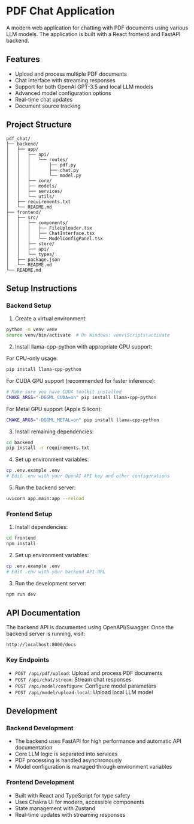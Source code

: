 # PDF Chat Application

A modern web application for chatting with PDF documents using various LLM models. The application is built with a React frontend and FastAPI backend.

## Features

- Upload and process multiple PDF documents
- Chat interface with streaming responses
- Support for both OpenAI GPT-3.5 and local LLM models
- Advanced model configuration options
- Real-time chat updates
- Document source tracking

## Project Structure

```
pdf_chat/
├── backend/
│   ├── app/
│   │   ├── api/
│   │   │   └── routes/
│   │   │       ├── pdf.py
│   │   │       ├── chat.py
│   │   │       └── model.py
│   │   ├── core/
│   │   ├── models/
│   │   ├── services/
│   │   └── utils/
│   ├── requirements.txt
│   └── README.md
├── frontend/
│   ├── src/
│   │   ├── components/
│   │   │   ├── FileUploader.tsx
│   │   │   ├── ChatInterface.tsx
│   │   │   └── ModelConfigPanel.tsx
│   │   ├── store/
│   │   ├── api/
│   │   └── types/
│   ├── package.json
│   └── README.md
└── README.md
```

## Setup Instructions

### Backend Setup

1. Create a virtual environment:
```bash
python -m venv venv
source venv/bin/activate  # On Windows: venv\Scripts\activate
```

2. Install llama-cpp-python with appropriate GPU support:

For CPU-only usage:
```bash
pip install llama-cpp-python
```

For CUDA GPU support (recommended for faster inference):
```bash
# Make sure you have CUDA toolkit installed
CMAKE_ARGS="-DGGML_CUDA=on" pip install llama-cpp-python
```

For Metal GPU support (Apple Silicon):
```bash
CMAKE_ARGS="-DGGML_METAL=on" pip install llama-cpp-python
```

3. Install remaining dependencies:
```bash
cd backend
pip install -r requirements.txt
```

4. Set up environment variables:
```bash
cp .env.example .env
# Edit .env with your OpenAI API key and other configurations
```

5. Run the backend server:
```bash
uvicorn app.main:app --reload
```

### Frontend Setup

1. Install dependencies:
```bash
cd frontend
npm install
```

2. Set up environment variables:
```bash
cp .env.example .env
# Edit .env with your backend API URL
```

3. Run the development server:
```bash
npm run dev
```

## API Documentation

The backend API is documented using OpenAPI/Swagger. Once the backend server is running, visit:
```
http://localhost:8000/docs
```

### Key Endpoints

- `POST /api/pdf/upload`: Upload and process PDF documents
- `POST /api/chat/stream`: Stream chat responses
- `POST /api/model/configure`: Configure model parameters
- `POST /api/model/upload-local`: Upload local LLM model

## Development

### Backend Development

- The backend uses FastAPI for high performance and automatic API documentation
- Core LLM logic is separated into services
- PDF processing is handled asynchronously
- Model configuration is managed through environment variables

### Frontend Development

- Built with React and TypeScript for type safety
- Uses Chakra UI for modern, accessible components
- State management with Zustand
- Real-time updates with streaming responses
